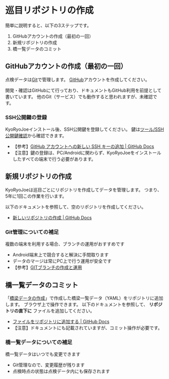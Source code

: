 巡目リポジトリの作成
====================

簡単に説明すると、以下の3ステップです。

1. GitHubアカウントの作成（最初の一回）
1. 新規リポジトリの作成
1. 橋一覧データのコミット


GitHubアカウントの作成（最初の一回）
------------------------------------

点検データは[Git](https://git-scm.com/)で管理します。
[GitHub](https://github.com/)アカウントを作成してください。

開発・確認はGitHubにて行っており、ドキュメントもGitHub利用を前提として書いています。
他のGit（サービス）でも動作すると思われますが、未確認です。


### SSH公開鍵の登録
KyoRyoJoeインストール後、SSH公開鍵を登録してください。
鍵は[ツール/SSH公開鍵確認](../operation/work_page.md#SSH公開鍵確認)から確認できます。
* 【参考】[GitHub アカウントへの新しい SSH キーの追加 | GitHub Docs](https://docs.github.com/ja/free-pro-team@latest/github/authenticating-to-github/adding-a-new-ssh-key-to-your-github-account)
* 【注意】鍵の登録は、PC/Androidに関わらず、KyoRyoJoeをインストールしたすべての端末で行う必要があります。

新規リポジトリの作成
--------------------

KyoRyoJoeは巡目ごとにリポジトリを作成してデータを管理します。
つまり、5年に1回この作業を行います。

以下のドキュメントを参照して、空のリポジトリを作成してください。

* [新しいリポジトリの作成 | GitHub Docs](https://docs.github.com/ja/free-pro-team@latest/github/creating-cloning-and-archiving-repositories/creating-a-new-repository)

### Git管理についての補足

複数の端末を利用する場合、ブランチの運用がおすすめです
* Android端末上で競合すると解決に手間取ります
* データのマージは常にPC上で行う運用が安全です
* 【参考】[GITブランチの作成と運用](../tips/git_branch.md)



橋一覧データのコミット
----------------------

「[橋梁データの作成](make_bridge_data.md)」で作成した橋梁一覧データ（YAML）をリポジトリに追加します。
ブラウザ上で操作できます。
以下のドキュメントを参照して、 **リポジトリの直下に** ファイルを追加してください。

* [ファイルをリポジトリに追加する | GitHub Docs](https://docs.github.com/ja/free-pro-team@latest/github/managing-files-in-a-repository/adding-a-file-to-a-repository)
* 【注意】ドキュメントにも記載されていますが、コミット操作が必要です。

### 橋一覧データについての補足

橋一覧データはいつでも変更できます
* Git管理なので、変更履歴が残ります
* 点検時点の状態は点検データ内にも保存されます
